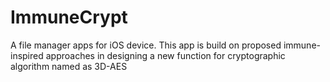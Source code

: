 ImmuneCrypt
===========

A file manager apps for iOS device. This app is build on proposed immune-inspired approaches in designing a new function for cryptographic algorithm named as 3D-AES
